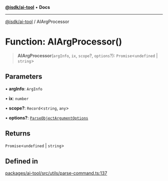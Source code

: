 [**@isdk/ai-tool**](../README.md) • **Docs**

***

[@isdk/ai-tool](../globals.md) / AIArgProcessor

# Function: AIArgProcessor()

> **AIArgProcessor**(`argInfo`, `ix`, `scope`?, `options`?): `Promise`\<`undefined` \| `string`\>

## Parameters

• **argInfo**: `ArgInfo`

• **ix**: `number`

• **scope?**: `Record`\<`string`, `any`\>

• **options?**: [`ParseObjectArgumentOptions`](../interfaces/ParseObjectArgumentOptions.md)

## Returns

`Promise`\<`undefined` \| `string`\>

## Defined in

[packages/ai-tool/src/utils/parse-command.ts:137](https://github.com/isdk/ai-tool.js/blob/5f9f0083c734722103ff5468e424b48c212a55f0/src/utils/parse-command.ts#L137)
